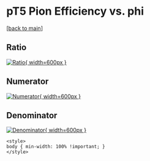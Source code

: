 # pT5 Pion Efficiency vs. phi

[[back to main](./)]



## Ratio

[![Ratio](../mtv/var/pT5_211_eff_phi.png){ width=600px }](../mtv/var/pT5_211_eff_phi.pdf)

## Numerator

[![Numerator](../mtv/num/pT5_211_eff_phi_num0.png){ width=600px }](../mtv/num/pT5_211_eff_phi_num0.pdf)

## Denominator

[![Denominator](../mtv/den/pT5_211_eff_phi_den.png){ width=600px }](../mtv/den/pT5_211_eff_phi_den.pdf)


``` {=html}
<style>
body { min-width: 100% !important; }
</style>
```
